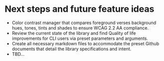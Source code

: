 # Next steps and future feature ideas

- Color contrast manager that compares foreground verses background hues, tones, tints and shades to ensure WCAG 2.2 AA compliance.
- Review the current state of the library and find Quality of life improvements for CLI users via preset parameters and arguments.
- Create all necessary markdown files to accommodate the preset Github documents that detail the library specifications and intent.
- TBD&hellip;
